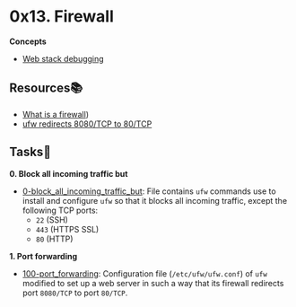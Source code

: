 # 0x13. Firewall
**Concepts**
- [Web stack debugging](../0x0F-load_balancer/concepts/web_stack_debug.md)

## Resources:books:
- [What is a firewall](https://en.m.wikipedia.org/wiki/Firewall_(computing)))
- [ufw redirects 8080/TCP to 80/TCP](https://www.cyberciti.biz/faq/how-to-configure-ufw-to-forward-port-80443-to-internal-server-hosted-on-lan/)

## Tasks:page_with_curl:
**0. Block all incoming traffic but**
- [0-block_all_incoming_traffic_but](./0-block_all_incoming_traffic_but): File contains `ufw` commands use to install and configure `ufw` so that it blocks all incoming traffic, except the following TCP ports:
  - `22` (SSH)
  - `443` (HTTPS SSL)
  - `80` (HTTP)

**1. Port forwarding**
- [100-port_forwarding](./100-port_forwarding): Configuration file (`/etc/ufw/ufw.conf`) of `ufw` modified to set up a web server in such a way that its firewall redirects port `8080/TCP` to port `80/TCP`.

